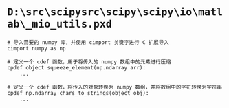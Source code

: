 # `D:\src\scipysrc\scipy\scipy\io\matlab\_mio_utils.pxd`

```
# 导入需要的 numpy 库，并使用 cimport 关键字进行 C 扩展导入
cimport numpy as np

# 定义一个 cdef 函数，用于将传入的 numpy 数组中的元素进行压缩
cpdef object squeeze_element(np.ndarray arr):
    ...

# 定义一个 cdef 函数，将传入的对象转换为 numpy 数组，并将数组中的字符转换为字符串
cpdef np.ndarray chars_to_strings(object obj):
    ...
```